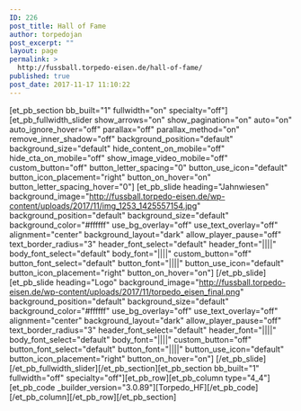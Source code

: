 ```yaml
---
ID: 226
post_title: Hall of Fame
author: torpedojan
post_excerpt: ""
layout: page
permalink: >
  http://fussball.torpedo-eisen.de/hall-of-fame/
published: true
post_date: 2017-11-17 11:10:22
---
```

[et_pb_section bb_built="1" fullwidth="on" specialty="off"][et_pb_fullwidth_slider show_arrows="on" show_pagination="on" auto="on" auto_ignore_hover="off" parallax="off" parallax_method="on" remove_inner_shadow="off" background_position="default" background_size="default" hide_content_on_mobile="off" hide_cta_on_mobile="off" show_image_video_mobile="off" custom_button="off" button_letter_spacing="0" button_use_icon="default" button_icon_placement="right" button_on_hover="on" button_letter_spacing_hover="0"] [et_pb_slide heading="Jahnwiesen" background_image="http://fussball.torpedo-eisen.de/wp-content/uploads/2017/11/img_1253_1425557154.jpg" background_position="default" background_size="default" background_color="#ffffff" use_bg_overlay="off" use_text_overlay="off" alignment="center" background_layout="dark" allow_player_pause="off" text_border_radius="3" header_font_select="default" header_font="||||" body_font_select="default" body_font="||||" custom_button="off" button_font_select="default" button_font="||||" button_use_icon="default" button_icon_placement="right" button_on_hover="on"] [/et_pb_slide][et_pb_slide heading="Logo" background_image="http://fussball.torpedo-eisen.de/wp-content/uploads/2017/11/torpedo_eisen_final.png" background_position="default" background_size="default" background_color="#ffffff" use_bg_overlay="off" use_text_overlay="off" alignment="center" background_layout="dark" allow_player_pause="off" text_border_radius="3" header_font_select="default" header_font="||||" body_font_select="default" body_font="||||" custom_button="off" button_font_select="default" button_font="||||" button_use_icon="default" button_icon_placement="right" button_on_hover="on"] [/et_pb_slide] [/et_pb_fullwidth_slider][/et_pb_section][et_pb_section bb_built="1" fullwidth="off" specialty="off"][et_pb_row][et_pb_column type="4_4"][et_pb_code _builder_version="3.0.89"][Torpedo_HF][/et_pb_code][/et_pb_column][/et_pb_row][/et_pb_section]